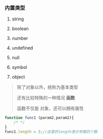 ### 内置类型

1. string

2. boolean

3. number

4. undefined

5. null

6. symbol

7. object

   

> 除了对象以外，统称为基本类型
>
> 还有比较特殊的一种情况 **函数**
>
> 函数不仅是 对象，还可以拥有属性



```js
function func1 (param2,param2){
    /* */
}
func1.length = 2;//这里的length表示参数的个数
```